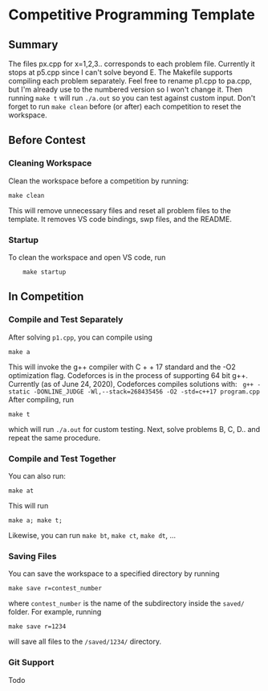 # Competitive Programming Template
## Summary
The files px.cpp for x=1,2,3.. corresponds to each problem file.  Currently it stops at p5.cpp since I can't solve beyond E.  The Makefile supports compiling each problem separately.  Feel free to rename p1.cpp to pa.cpp, but I'm already use to the numbered version so I won't change it.  Then running `make t` will run `./a.out` so you can test against custom input.  Don't forget to run `make clean` before (or after) each competition to reset the workspace.
## Before Contest
### Cleaning Workspace 

Clean the workspace before a competition by running:

    make clean
This will remove unnecessary files and reset all problem files to the template. It removes VS code bindings, swp files, and the README.  


### Startup
To clean the workspace and open VS code, run
        
        make startup

## In Competition 
### Compile and Test Separately 
After solving `p1.cpp`, you can compile using 
    
    make a
    
This will invoke the g++ compiler with C + + 17 standard and the -O2 optimization flag.   Codeforces is in the process of supporting 64 bit g++. 
Currently (as of June 24, 2020), Codeforces compiles solutions with:  ` g++ -static -DONLINE_JUDGE -Wl,--stack=268435456 -O2 -std=c++17 program.cpp`
After compiling, run 

    make t

which will run `./a.out` for custom testing. Next, solve problems B, C, D.. and repeat the same procedure. 

### Compile and Test Together
You can also run:

    make at

This will run 

    make a; make t;
Likewise, you can run `make bt`, `make ct`, `make dt`, ... 
### Saving Files 
You can save the workspace to a specified directory by running
    
    make save r=contest_number
where `contest_number` is the name of the subdirectory inside the `saved/` folder. For example, running 
    
    make save r=1234

will save all files to the `/saved/1234/` directory.

### Git Support
Todo



